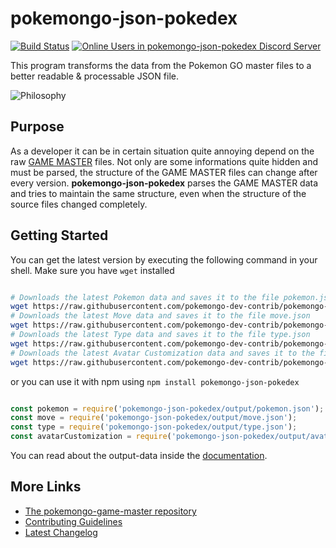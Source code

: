# pokemongo-json-pokedex

[![Build Status](https://travis-ci.org/BrunnerLivio/pokemongo-json-pokedex.svg?branch=master)](https://travis-ci.org/BrunnerLivio/pokemongo-json-pokedex)
[![Online Users in pokemongo-json-pokedex Discord Server](https://discordapp.com/api/guilds/295945059927588865/embed.png)](https://discord.gg/VgrtMeZ)

This program transforms the data from the Pokemon GO master files
to a better readable & processable JSON file.

![Philosophy](https://raw.githubusercontent.com/BrunnerLivio/pokemongo-json-pokedex/master/.github/philosophy.png)

## Purpose

As a developer it can be in certain situation quite annoying depend on
the raw [GAME MASTER](https://github.com/pokemongo-dev-contrib/pokemongo-game-master) files.
Not only are some informations quite hidden
and must be parsed, the structure of the GAME MASTER files can change
after every version. **pokemongo-json-pokedex** parses the GAME
MASTER data and tries to maintain the same structure, even when the
structure of the source files changed completely.

## Getting Started

You can get the latest version by executing the following command in your shell.
Make sure you have `wget` installed

```bash

# Downloads the latest Pokemon data and saves it to the file pokemon.json
wget https://raw.githubusercontent.com/pokemongo-dev-contrib/pokemongo-json-pokedex/master/output/pokemon.json
# Downloads the latest Move data and saves it to the file move.json
wget https://raw.githubusercontent.com/pokemongo-dev-contrib/pokemongo-json-pokedex/master/output/move.json
# Downloads the latest Type data and saves it to the file type.json
wget https://raw.githubusercontent.com/pokemongo-dev-contrib/pokemongo-json-pokedex/master/output/type.json
# Downloads the latest Avatar Customization data and saves it to the file avatar-customization.json
wget https://raw.githubusercontent.com/pokemongo-dev-contrib/pokemongo-json-pokedex/master/output/avatar-customization.json

```

or you can use it with npm using `npm install pokemongo-json-pokedex`

```JavaScript

const pokemon = require('pokemongo-json-pokedex/output/pokemon.json');
const move = require('pokemongo-json-pokedex/output/move.json');
const type = require('pokemongo-json-pokedex/output/type.json');
const avatarCustomization = require('pokemongo-json-pokedex/output/avatar-customization.json');

```

You can read about the output-data inside the [documentation](.github/model.md).

## More Links

- [The pokemongo-game-master repository](https://github.com/pokemongo-dev-contrib/pokemongo-game-master)
- [Contributing Guidelines](CONTRIBUTING.md)
- [Latest Changelog](CHANGELOG.md)
